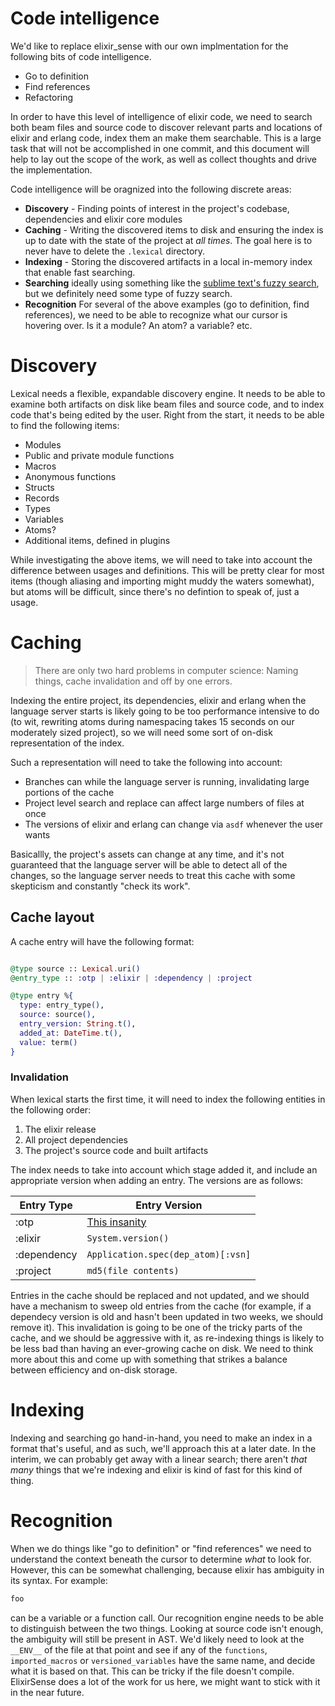 # Code intelligence

We'd like to replace elixir_sense with our own implmentation for the following bits
of code intelligence.

 * Go to definition
 * Find references
 * Refactoring

In order to have this level of intelligence of elixir code, we need to
search both beam files and source code to discover relevant parts and
locations of elixir and erlang code, index them an make them
searchable. This is a large task that will not be accomplished in one
commit, and this document will help to lay out the scope of the work,
as well as collect thoughts and drive the implementation.

Code intelligence will be oragnized into the following discrete areas:

* **Discovery** - Finding points of interest in the project's codebase, dependencies and elixir core modules
* **Caching** - Writing the discovered items to disk and ensuring the index is up to date with the state of the project at *all times*. The goal here is to never have to delete the `.lexical` directory.
* **Indexing** - Storing the discovered artifacts in a local in-memory index that enable fast searching.
* **Searching** ideally using something like the [sublime text's fuzzy search](https://www.forrestthewoods.com/blog/reverse_engineering_sublime_texts_fuzzy_match/), but we definitely need some type of fuzzy search.
* **Recognition** For several of the above examples (go to definition, find references), we need to be able to recognize what our cursor is hovering over. Is it a module? An atom? a variable? etc.

# Discovery
Lexical needs a flexible, expandable discovery engine. It needs to be
able to examine both artifacts on disk like beam files and source
code, and to index code that's being edited by the user. Right from
the start, it needs to be able to find the following items:

 * Modules
 * Public and private module functions
 * Macros
 * Anonymous functions
 * Structs
 * Records
 * Types
 * Variables
 * Atoms?
 * Additional items, defined in plugins

While investigating the above items, we will need to take into account
the difference between usages and definitions. This will be pretty
clear for most items (though aliasing and importing might muddy the
waters somewhat), but atoms will be difficult, since there's no
defintion to speak of, just a usage.

# Caching
> There are only two hard problems in computer science: Naming things, cache invalidation and off by one errors.

Indexing the entire project, its dependencies, elixir and erlang when
the language server starts is likely going to be too performance
intensive to do (to wit, rewriting atoms during namespacing takes 15
seconds on our moderately sized project), so we will need some sort of
on-disk representation of the index.

Such a representation will need to take the following into account:

  * Branches can while the language server is running, invalidating large portions of the cache
  * Project level search and replace can affect large numbers of files at once
  * The versions of elixir and erlang can change via `asdf` whenever the user wants

Basicallly, the project's assets can change at any time, and it's not
guaranteed that the language server will be able to detect all of the
changes, so the language server needs to treat this cache with some
skepticism and constantly "check its work".

## Cache layout
A cache entry will have the following format:

```elixir

@type source :: Lexical.uri()
@entry_type :: :otp | :elixir | :dependency | :project

@type entry %{
  type: entry_type(),
  source: source(),
  entry_version: String.t(),
  added_at: DateTime.t(),
  value: term()
}
```

### Invalidation
When lexical starts the first time, it will need to index the
following entities in the following order:

  1. The elixir release
  2. All project dependencies
  3. The project's source code and built artifacts

The index needs to take into account which stage added it, and include an appropriate
version when adding an entry. The versions are as follows:

| Entry Type  | Entry Version |
| ----------- | --------------|
| :otp        | [This insanity](https://stackoverflow.com/questions/9560815/how-to-get-erlangs-release-version-number-from-a-shell/34326368#34326368)|
| :elixir     | `System.version()`|
| :dependency | `Application.spec(dep_atom)[:vsn]`|
| :project    | `md5(file contents)` |

Entries in the cache should be replaced and not updated, and we should
have a mechanism to sweep old entries from the cache (for example, if
a dependecy version is old and hasn't been updated in two weeks, we
should remove it). This invalidation is going to be one of the tricky
parts of the cache, and we should be aggressive with it, as
re-indexing things is likely to be less bad than having an
ever-growing cache on disk.  We need to think more about this and come
up with something that strikes a balance between efficiency and
on-disk storage.

# Indexing
Indexing and searching go hand-in-hand, you need to make an index in a
format that's useful, and as such, we'll approach this at a later
date. In the interim, we can probably get away with a linear search;
there aren't _that many_ things that we're indexing and elixir is kind
of fast for this kind of thing.

# Recognition
When we do things like "go to definition" or "find references" we need
to understand the context beneath the cursor to determine _what_ to
look for. However, this can be somewhat challenging, because elixir
has ambiguity in its syntax. For example:

```elixir
foo
```

can be a variable or a function call. Our recognition engine needs to
be able to distinguish between the two things. Looking at source code
isn't enough, the ambiguity will still be present in AST. We'd likely
need to look at the `__ENV__` of the file at that point and see if any
of the `functions`, `imported_macros` or `versioned_variables` have
the same name, and decide what it is based on that. This can be tricky
if the file doesn't compile. ElixirSense does a lot of the work for us
here, we might want to stick with it in the near future.
